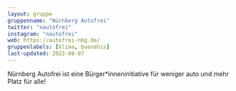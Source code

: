 ```yaml
---
layout: gruppe
gruppenname: "Nürnberg Autofrei"
twitter: "nautofrei"
instagram: "nautofrei"
web: https://autofrei-nbg.de/
gruppenlabels: [klima, buendnis]
last-updated: 2022-08-07
---
```


Nürnberg Autofrei ist eine Bürger\*inneninitiative für weniger auto und mehr Platz für alle!


